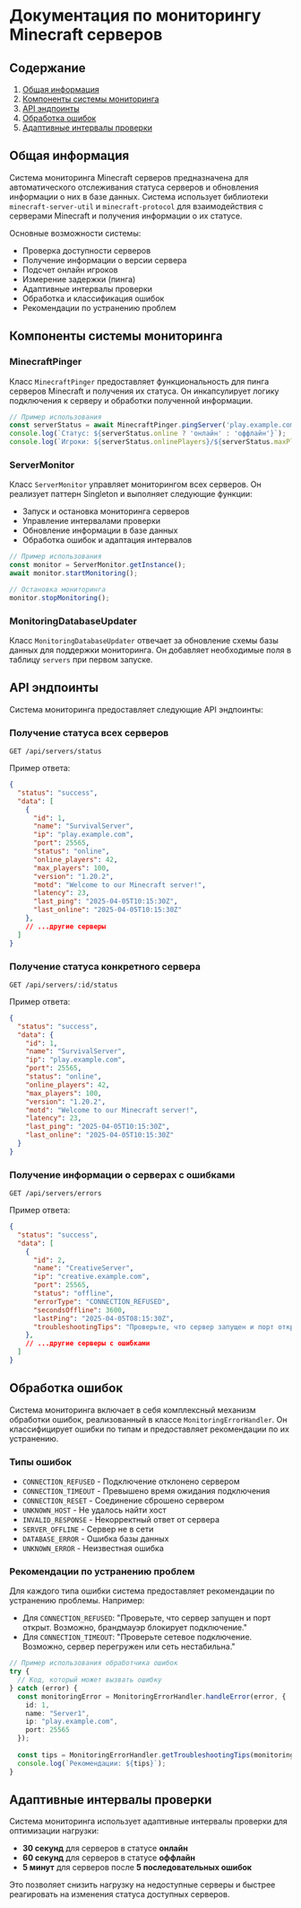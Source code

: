 # Документация по мониторингу Minecraft серверов

## Содержание
1. [Общая информация](#общая-информация)
2. [Компоненты системы мониторинга](#компоненты-системы-мониторинга)
3. [API эндпоинты](#api-эндпоинты)
4. [Обработка ошибок](#обработка-ошибок)
5. [Адаптивные интервалы проверки](#адаптивные-интервалы-проверки)

## Общая информация

Система мониторинга Minecraft серверов предназначена для автоматического отслеживания статуса серверов и обновления информации о них в базе данных. Система использует библиотеки `minecraft-server-util` и `minecraft-protocol` для взаимодействия с серверами Minecraft и получения информации о их статусе.

Основные возможности системы:
- Проверка доступности серверов
- Получение информации о версии сервера
- Подсчет онлайн игроков
- Измерение задержки (пинга)
- Адаптивные интервалы проверки
- Обработка и классификация ошибок
- Рекомендации по устранению проблем

## Компоненты системы мониторинга

### MinecraftPinger

Класс `MinecraftPinger` предоставляет функциональность для пинга серверов Minecraft и получения их статуса. Он инкапсулирует логику подключения к серверу и обработки полученной информации.

```typescript
// Пример использования
const serverStatus = await MinecraftPinger.pingServer('play.example.com', 25565);
console.log(`Статус: ${serverStatus.online ? 'онлайн' : 'оффлайн'}`);
console.log(`Игроки: ${serverStatus.onlinePlayers}/${serverStatus.maxPlayers}`);
```

### ServerMonitor

Класс `ServerMonitor` управляет мониторингом всех серверов. Он реализует паттерн Singleton и выполняет следующие функции:
- Запуск и остановка мониторинга серверов
- Управление интервалами проверки
- Обновление информации в базе данных
- Обработка ошибок и адаптация интервалов

```typescript
// Пример использования
const monitor = ServerMonitor.getInstance();
await monitor.startMonitoring();

// Остановка мониторинга
monitor.stopMonitoring();
```

### MonitoringDatabaseUpdater

Класс `MonitoringDatabaseUpdater` отвечает за обновление схемы базы данных для поддержки мониторинга. Он добавляет необходимые поля в таблицу `servers` при первом запуске.

## API эндпоинты

Система мониторинга предоставляет следующие API эндпоинты:

### Получение статуса всех серверов
```
GET /api/servers/status
```

Пример ответа:
```json
{
  "status": "success",
  "data": [
    {
      "id": 1,
      "name": "SurvivalServer",
      "ip": "play.example.com",
      "port": 25565,
      "status": "online",
      "online_players": 42,
      "max_players": 100,
      "version": "1.20.2",
      "motd": "Welcome to our Minecraft server!",
      "latency": 23,
      "last_ping": "2025-04-05T10:15:30Z",
      "last_online": "2025-04-05T10:15:30Z"
    },
    // ...другие серверы
  ]
}
```

### Получение статуса конкретного сервера
```
GET /api/servers/:id/status
```

Пример ответа:
```json
{
  "status": "success",
  "data": {
    "id": 1,
    "name": "SurvivalServer",
    "ip": "play.example.com",
    "port": 25565,
    "status": "online",
    "online_players": 42,
    "max_players": 100,
    "version": "1.20.2",
    "motd": "Welcome to our Minecraft server!",
    "latency": 23,
    "last_ping": "2025-04-05T10:15:30Z",
    "last_online": "2025-04-05T10:15:30Z"
  }
}
```

### Получение информации о серверах с ошибками
```
GET /api/servers/errors
```

Пример ответа:
```json
{
  "status": "success",
  "data": [
    {
      "id": 2,
      "name": "CreativeServer",
      "ip": "creative.example.com",
      "port": 25565,
      "status": "offline",
      "errorType": "CONNECTION_REFUSED",
      "secondsOffline": 3600,
      "lastPing": "2025-04-05T08:15:30Z",
      "troubleshootingTips": "Проверьте, что сервер запущен и порт открыт. Возможно, брандмауэр блокирует подключение."
    },
    // ...другие серверы с ошибками
  ]
}
```

## Обработка ошибок

Система мониторинга включает в себя комплексный механизм обработки ошибок, реализованный в классе `MonitoringErrorHandler`. Он классифицирует ошибки по типам и предоставляет рекомендации по их устранению.

### Типы ошибок

- `CONNECTION_REFUSED` - Подключение отклонено сервером
- `CONNECTION_TIMEOUT` - Превышено время ожидания подключения
- `CONNECTION_RESET` - Соединение сброшено сервером
- `UNKNOWN_HOST` - Не удалось найти хост
- `INVALID_RESPONSE` - Некорректный ответ от сервера
- `SERVER_OFFLINE` - Сервер не в сети
- `DATABASE_ERROR` - Ошибка базы данных
- `UNKNOWN_ERROR` - Неизвестная ошибка

### Рекомендации по устранению проблем

Для каждого типа ошибки система предоставляет рекомендации по устранению проблемы. Например:

- Для `CONNECTION_REFUSED`: "Проверьте, что сервер запущен и порт открыт. Возможно, брандмауэр блокирует подключение."
- Для `CONNECTION_TIMEOUT`: "Проверьте сетевое подключение. Возможно, сервер перегружен или сеть нестабильна."

```typescript
// Пример использования обработчика ошибок
try {
  // Код, который может вызвать ошибку
} catch (error) {
  const monitoringError = MonitoringErrorHandler.handleError(error, {
    id: 1,
    name: "Server1",
    ip: "play.example.com",
    port: 25565
  });
  
  const tips = MonitoringErrorHandler.getTroubleshootingTips(monitoringError);
  console.log(`Рекомендации: ${tips}`);
}
```

## Адаптивные интервалы проверки

Система мониторинга использует адаптивные интервалы проверки для оптимизации нагрузки:

- **30 секунд** для серверов в статусе **онлайн**
- **60 секунд** для серверов в статусе **оффлайн**
- **5 минут** для серверов после **5 последовательных ошибок**

Это позволяет снизить нагрузку на недоступные серверы и быстрее реагировать на изменения статуса доступных серверов. 